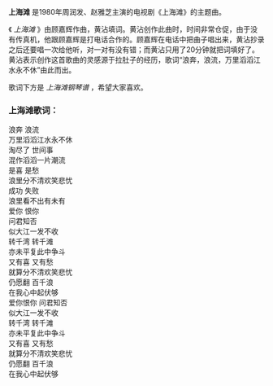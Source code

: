 

**上海滩** 是1980年周润发、赵雅芝主演的电视剧《上海滩》的主题曲。  
  
《 _上海滩_
》由顾嘉辉作曲，黄沾填词。黄沾创作此曲时，时间非常仓促，由于没有传真机，他跟顾嘉辉是打电话合作的。顾嘉辉在电话中把曲子唱出来，黄沾抄录之后还要唱一次给他听，对一对有没有错；而黄沾只用了20分钟就把词填好了。黄沾表示创作这首歌曲的灵感源于拉肚子的经历，歌词“浪奔，浪流，万里滔滔江水永不休”由此而出。  
  
歌词下方是 _上海滩钢琴谱_ ，希望大家喜欢。

### 上海滩歌词：

浪奔 浪流  
万里滔滔江水永不休  
淘尽了 世间事  
混作滔滔一片潮流  
是喜 是愁  
浪里分不清欢笑悲忧  
成功 失败  
浪里看不出有未有  
爱你 恨你  
问君知否  
似大江一发不收  
转千湾 转千滩  
亦未平复此中争斗  
又有喜 又有愁  
就算分不清欢笑悲忧  
仍愿翻 百千浪  
在我心中起伏够  
爱你恨你 问君知否  
似大江一发不收  
转千湾 转千滩  
亦未平复此中争斗  
又有喜 又有愁  
就算分不清欢笑悲忧  
仍愿翻 百千浪  
在我心中起伏够

